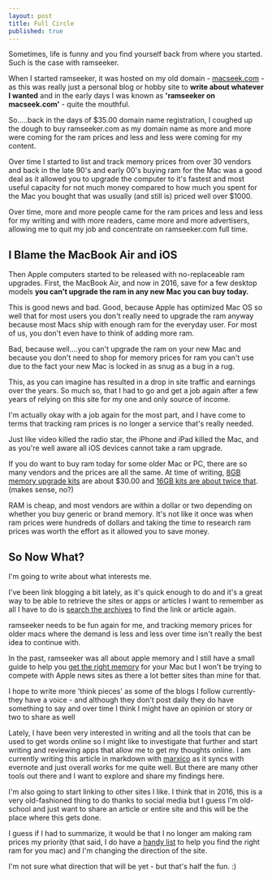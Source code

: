 ```yaml
---
layout: post
title: Full Circle
published: true
---
```


Sometimes, life is funny and you find yourself back from where you started. Such is the case with ramseeker. 

When I started ramseeker, it was hosted on my old domain - [macseek.com](http://www.macseek.com) - as this was really just a personal blog or hobby site to **write about whatever I wanted** and in the early days I was known as **'ramseeker on macseek.com'**  - quite the mouthful. 

So.....back in the days of $35.00 domain name registration, I coughed up the dough to buy ramseeker.com as my domain name as more and more were coming for the ram prices and less and less were coming for my content. 

 Over time I started to list and track memory prices from over 30 vendors and back in the late 90's and early 00's buying ram for the Mac was a good deal as it allowed you to upgrade the computer to it's fastest and most useful capacity for not much money compared to how much you spent for the Mac  you bought that was usually (and still is) priced well over $1000. 

Over time, more and more people came for the ram prices and less and less for my writing and with more readers, came more and more advertisers, allowing me to quit my job and concentrate on ramseeker.com full time. 

## I Blame the MacBook Air and iOS

Then Apple computers started to be released with no-replaceable ram upgrades. First, the MacBook Air, and now in 2016, save for a few desktop models **you can't upgrade the ram in any new Mac you can buy today.** 

This is good news and bad. Good, because Apple has optimized Mac OS so well that for most users you don't really need to upgrade the ram anyway because most Macs ship with enough ram for the everyday user.   For most of us, you don't even have to think of adding more ram. 

Bad, because well....you can't upgrade the ram on your new Mac and because you don't need to shop for memory prices for ram you can't use due to the fact your new Mac is locked in as snug as a bug in a rug.

This, as you can imagine has resulted in a drop in site traffic and earnings over the years. So much so, that I had to go and get a job again after a few years of relying on this site for my one and only source of income. 

I'm actually okay with a job again for the most part, and I have come to terms that tracking ram prices is no longer a service that's really needed.  

Just like video killed the radio star, the iPhone and iPad killed the Mac, and as you're well aware all iOS devices cannot take a ram upgrade. 

If you do want to buy ram today for some older Mac or PC, there are so many vendors and the prices are all the same. At time of writing, [8GB memory upgrade kits](http://amzn.to/2cnzaPL) are about $30.00 and [16GB kits are about twice that](http://amzn.to/2d4s1qz). (makes sense, no?)

RAM is cheap, and most vendors are within a dollar or two depending on whether you buy generic or brand memory.  It's not like it once was when ram prices were hundreds  of dollars and taking the time to research ram prices was worth the effort as it allowed you to save money. 

## So Now What?

I'm going to write about what interests me.

 I've been link blogging a bit lately, as it's quick enough to do and it's a great way to be able to retrieve the sites or apps or articles I want to remember as all I have to do is [search the archives](http://ramseeker.com/archives)  to find the link or article again. 

ramseeker needs to be fun again for me, and tracking memory prices for older macs where the demand is less and less over time isn't really the best idea to continue with.

In the past, ramseeker was all about apple memory and I still have a small guide to help you [get the right memory](http://ramseeker.com/models) for your Mac but I won't be trying to compete with Apple news sites as there a lot better sites than mine for that. 

I hope to write more 'think pieces' as some of the blogs I follow currently-  they have a voice -  and although they don't post daily they do have something to say and over time I think I might have an opinion or story or two to share as well

Lately, I have been very interested in writing and all the tools that can be used to get words online so I might like to investigate that further and start writing and reviewing apps that allow me to get my thoughts online. I am currently writing this article in markdown with [marxico](http://www.marxi.co) as it syncs with evernote and just overall works for me quite well. But there are many other tools out there and I want to explore and share my findings here.

I'm also going to start linking to other sites I like. I think that in 2016, this is a very old-fashioned thing to do thanks to social media but I guess I'm old-school and just want to share an article or entire site and this will be the place where this gets done. 


I guess if I had to summarize, it would be that I no longer am making ram prices my priority (that said, I do have a [handy list](http://www.ramseeker.com/models) to help you find the right ram for you mac) and I'm changing the direction of the site. 

I'm not sure what direction that will be yet -  but that's half the fun. :) 






